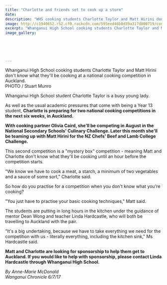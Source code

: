 ```yaml
---
title: "Charlotte and friends set to cook up a storm"
date: 
description: "WHS cooking students Charlotte Taylor and Matt Hirini don't know what they'll be cooking at a national cooking competition in Auckland..."
image: http://c1940652.r52.cf0.rackcdn.com/595eed46b8d39a317d000719/cooking-comp-Charlotte-Taylor--matt-Hriini-chron-july.jpg
excerpt: "Whanganui High School cooking students Charlotte Taylor and Matt Hirini don't know what they'll be cooking at a national cooking competition in Auckland."
image_gallery:
    
    
    
    
    
---
```


<p><span>Whanganui High School cooking students Charlotte Taylor and Matt Hirini don't know what they'll be cooking at a national cooking competition in Auckland. <br />PHOTO / Stuart Munro</span></p>
<p>Whanganui High School student Charlotte Taylor is a busy young lady.</p>
<p class="element element-paragraph">As well as the usual academic pressures that come with being a Year 13 student, <strong>Charlotte is preparing for two national cooking competitions in the next six weeks, in Auckland.</strong></p>
<p class="element element-paragraph"><strong>With cooking partner Olivia Caird, she'll be competing in August in the National Secondary Schools' Culinary Challenge. Later this month she'll be teaming up with Matt Hirini for the NZ Chefs' Beef and Lamb College Challenge.</strong></p>
<p class="element element-paragraph">This second competition is a "mystery box" competition - meaning Matt and Charlotte don't know what they'll be cooking until an hour before the competition starts.</p>
<p class="element element-paragraph">"We know we have to cook a meat, a starch, a minimum of two vegetables and a sauce of some sort," Charlotte said.</p>
<p class="element element-paragraph">So how do you practise for a competition when you don't know what you're cooking?</p>
<p class="element element-paragraph">"You just have to practise your basic cooking techniques," Matt said.</p>
<p class="element element-paragraph">The students are putting in long hours in the kitchen under the guidance of mentor Dean Wong and teacher Linda Hardcastle, who will both be travelling to Auckland with the pair.</p>
<p class="element element-paragraph">"It's a big undertaking, because we have to take everything we need for the competition with us - literally everything, including the kitchen sink," Ms Hardcastle said.</p>
<p class="element element-paragraph"><strong>Matt and Charlotte are looking for sponsorship to help them get to Auckland. If you would like to help with sponsorship, please contact Linda Hardcastle through Whanganui High School.</strong></p>
<p class="element element-paragraph"><em>By Anne-Marie McDonald</em><br /><em>Wanganui Chronicle 6/7/17</em></p>

